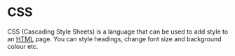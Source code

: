 # CSS















CSS (Cascading Style Sheets)  is a language that can be used to add style to an [HTML](/wiki/HTML) page. You can style headings, change font size and background colour etc.
